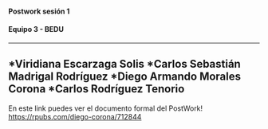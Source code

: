 #### Postwork sesión 1
#### Equipo 3 - BEDU

---------------------------------------
*Viridiana Escarzaga Solis
*Carlos Sebastián Madrigal Rodríguez 
*Diego Armando Morales Corona
*Carlos Rodríguez Tenorio
---------------------------------------

En este link puedes ver el documento formal del PostWork!
https://rpubs.com/diego-corona/712844
